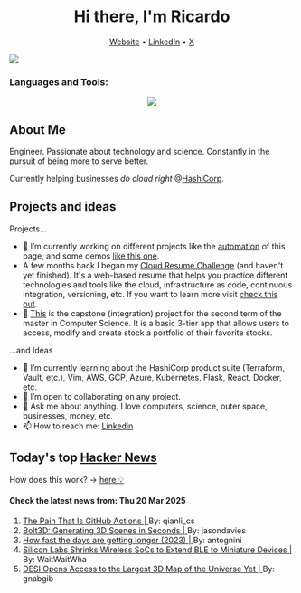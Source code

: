 
<!-- This is an HTML comment in your markdown file -->

<h1 align="center">Hi there, I'm Ricardo</h1>
<p align="center">
  <a href="ricardorompar.com">Website</a> •
  <a href="https://www.linkedin.com/in/ricardo-romero-paredes/">LinkedIn</a> •
  <a href="https://twitter.com/ricardorompar">X</a>
</p>
<img src="https://badges.pufler.dev/visits/{ricardorompar}/{ricardorompar}"/>

<h3 align="left">Languages and Tools:</h3>
<p align="center">
  <a href="https://skillicons.dev">
    <img src="https://skillicons.dev/icons?i=terraform,aws,gcp,azure,git,python,kubernetes,react,js,docker,ubuntu" />
  </a>
</p>

<h2>About Me</h2>
Engineer. Passionate about technology and science. Constantly in the pursuit of being more to serve better.

Currently helping businesses <i>do cloud right</i> @<a href="https://github.com/hashicorp">HashiCorp</a>.

<h2>Projects and ideas</h2>
Projects...
<ul>
  <li>🔭 I’m currently working on different projects like the <a href="https://github.com/ricardorompar/ricardorompar/blob/main/automate.py">automation</a> of this page, and some demos <a href="https://github.com/ricardorompar/boundary-ansible-demo">like this one</a>.
  </li>

  <li >A few months back I began my <a href="https://github.com/ricardorompar/cloudResumeChallenge">Cloud Resume Challenge</a> (and haven't yet finished). It's a web-based resume that helps you practice different technologies and tools like the cloud, infrastructure as code, continuous integration, versioning, etc. If you want to learn more visit <a href="https://cloudresumechallenge.dev/docs/the-challenge/aws/">check this out</a>.
  </li>

  <li>🔭 <a href="https://github.com/ricardorompar/capstoneT2">This</a> is the capstone (integration) project for the second term of the master in Computer Science. It is a basic 3-tier app that allows users to access, modify and create stock a portfolio of their favorite stocks.
  </li>
</ul>
...and Ideas
<ul>
  <li>🌱 I’m currently learning about the HashiCorp product suite (Terraform, Vault, etc.), Vim, AWS, GCP, Azure, Kubernetes, Flask, React, Docker, etc.
  </li>
  <li>👯 I’m open to collaborating on any project.</li>
  <li>💬 Ask me about anything. I love computers, science, outer space, businesses, money, etc.</li>
  <li>📫 How to reach me: <a href="https://www.linkedin.com/in/ricardo-romero-paredes/">Linkedin</a></li>
</ul>

<h2>Today's top <a href='https://news.ycombinator.com/'>Hacker News</a></h2>
How does this work? -> <a href='./AUTOMATIC.md'>here 💡</a>

<h4>Check the latest news from: Thu 20 Mar 2025</h4>
<ol>
<li>
    <a href=https://www.feldera.com/blog/the-pain-that-is-github-actions>
        The Pain That Is GitHub Actions |
    </a>
    By: qianli_cs
</li>

<li>
    <a href=https://szymanowiczs.github.io/bolt3d>
        Bolt3D: Generating 3D Scenes in Seconds |
    </a>
    By: jasondavies
</li>

<li>
    <a href=https://joe-antognini.github.io/astronomy/daylight>
        How fast the days are getting longer (2023) |
    </a>
    By: antognini
</li>

<li>
    <a href=https://www.allaboutcircuits.com/news/silicon-labs-shrinks-wireless-socs-to-extend-ble-to-miniature-devices/>
        Silicon Labs Shrinks Wireless SoCs to Extend BLE to Miniature Devices |
    </a>
    By: WaitWaitWha
</li>

<li>
    <a href=https://newscenter.lbl.gov/2025/03/19/desi-opens-access-to-the-largest-3d-map-of-the-universe-yet/>
        DESI Opens Access to the Largest 3D Map of the Universe Yet |
    </a>
    By: gnabgib
</li>
</ol>